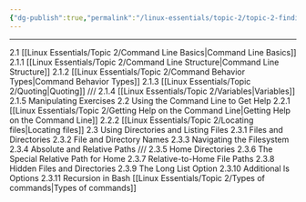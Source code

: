 ```yaml
---
{"dg-publish":true,"permalink":"/linux-essentials/topic-2/topic-2-finding-your-way-on-a-linux-system/","pinned":"true","noteIcon":""}
---
```


---
2.1 [[Linux Essentials/Topic 2/Command Line Basics\|Command Line Basics]]
	2.1.1 [[Linux Essentials/Topic 2/Command Line Structure\|Command Line Structure]]
	2.1.2 [[Linux Essentials/Topic 2/Command Behavior Types\|Command Behavior Types]]
	2.1.3 [[Linux Essentials/Topic 2/Quoting\|Quoting]]
	///
	2.1.4 [[Linux Essentials/Topic 2/Variables\|Variables]]
	2.1.5 Manipulating Exercises
2.2 Using the Command Line to Get Help
	2.2.1 [[Linux Essentials/Topic 2/Getting Help on the Command Line\|Getting Help on the Command Line]]
	2.2.2 [[Linux Essentials/Topic 2/Locating files\|Locating files]]
2.3 Using Directories and Listing Files
	2.3.1 Files and Directories
	2.3.2 File and Directory Names
	2.3.3 Navigating the Filesystem
	2.3.4 Absolute and Relative Paths
	///
	2.3.5  Home Directories
	2.3.6 The Special Relative Path for Home
	2.3.7 Relative-to-Home File Paths
	2.3.8 Hidden Files and Directories
	2.3.9 The Long List Option
	2.3.10 Additional ls Options
	2.3.11 Recursion in Bash
[[Linux Essentials/Topic 2/Types of commands\|Types of commands]]